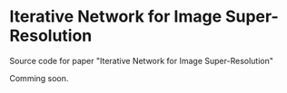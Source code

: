 # Iterative Network for Image Super-Resolution
Source code for paper "Iterative Network for Image Super-Resolution"

Comming soon.
